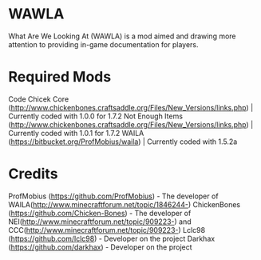 WAWLA
=====

What Are We Looking At (WAWLA) is a mod aimed and drawing more attention to providing in-game documentation for players.

Required Mods
=============
Code Chicek Core (http://www.chickenbones.craftsaddle.org/Files/New_Versions/links.php) | Currently coded with 1.0.0 for 1.7.2
Not Enough Items (http://www.chickenbones.craftsaddle.org/Files/New_Versions/links.php) | Currently coded with 1.0.1 for 1.7.2
WAILA (https://bitbucket.org/ProfMobius/waila) | Currently coded with 1.5.2a

Credits
=======
ProfMobius (https://github.com/ProfMobius) - The developer of WAILA(http://www.minecraftforum.net/topic/1846244-)
ChickenBones (https://github.com/Chicken-Bones) - The developer of NEI(http://www.minecraftforum.net/topic/909223-) and CCC(http://www.minecraftforum.net/topic/909223-)
Lclc98 (https://github.com/lclc98) - Developer on the project
Darkhax (https://github.com/darkhax) - Developer on the project